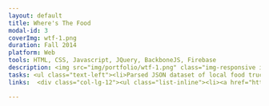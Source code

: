 ```yaml
---
layout: default
title: Where's The Food
modal-id: 3
coverImg: wtf-1.png
duration: Fall 2014
platform: Web
tools: HTML, CSS, Javascript, JQuery, BackboneJS, Firebase
description: <img src="img/portfolio/wtf-1.png" class="img-responsive img-centered" alt="vibernate poster">WheresTheFood is a web application that allows users to view local food vendors in Vancouver. We are using Food Vendors Data Catalogue provided by the city of Vancouver together with Google Maps API to create an easy-to-navigate map view where each marker on the map represents a food vendor location. Users can click on each marker to view more details about the food vendor as well as their hours of operation which are fetched from Yelp API.<br><br>Each user can log into their Google Account to add and edit personal favourite food truck locations. They can also attach a short memo for each food truck for things like their orders and special deals. This information is stored and loaded the next time the user logs back in. Finally we are integrating Facebook to allow users to share their favourite food trucks with friends on Facebook.<br><br>Given the size of the project, we decided on using BackboneJS because of it's simplicity as well as using Firebase for real-time data sync and storage.
tasks: <ul class="text-left"><li>Parsed JSON dataset of local food trucks in Vancouver and stored on the server-side along with users' information.</li><li>Implemented Facebook integration and login to allow users to like, favourite, add comments and memos for different food trucks.</li><li>Implemented a search functionality that allows users to look up food trucks and filter based on ratings and distance from the user</li><li>Integrated Google Maps API to plot food trucks on an interactive map</li></ul>
links:  <div class="col-lg-12"><ul class="list-inline"><li><a href="https://github.com/napon/WheresTheFood" class="btn-social-dark btn-outline-dark"><i class="fa fa-fw fa-github"></i></a></li><li><a href="https://vivid-torch-5902.firebaseapp.com/" class="btn-social-dark btn-outline-dark"><i class="fa fa-fw fa-external-link-square"></i></a></li></ul></div>

---
```

